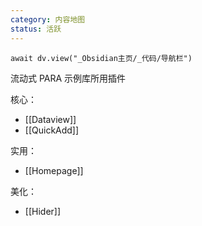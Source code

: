 ```yaml
---
category: 内容地图
status: 活跃
---
```

```dataviewjs
await dv.view("_Obsidian主页/_代码/导航栏")
```

流动式 PARA 示例库所用插件

核心：
- [[Dataview]]
- [[QuickAdd]]

实用：
- [[Homepage]]

美化：
- [[Hider]]
